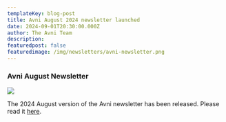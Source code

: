 ```yaml
---
templateKey: blog-post
title: Avni August 2024 newsletter launched
date: 2024-09-01T20:30:00.000Z
author: The Avni Team
description:
featuredpost: false
featuredimage: /img/newsletters/avni-newsletter.png
---
```


### Avni August Newsletter

<a href="https://mailchi.mp/4a1bcb55372d/avni-july-newsletter-14184839">
<img src="/img/newsletters/avni-newsletter.png">
</a>

<br>

The 2024 August version of the Avni newsletter has been released. Please read it [here](https://mailchi.mp/4a1bcb55372d/avni-july-newsletter-14184839). 

<br>
<br>
<br>
